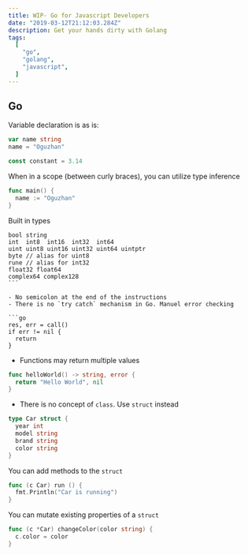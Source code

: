 ```yaml
---
title: WIP- Go for Javascript Developers
date: "2019-03-12T21:12:03.284Z"
description: Get your hands dirty with Golang
tags:
  [
    "go",
    "golang",
    "javascript",
  ]
---
```


## Go

Variable declaration is as is:

```go
var name string
name = "Oguzhan"

const constant = 3.14
```

When in a scope (between curly braces), you can utilize type inference

```go
func main() {
  name := "Oguzhan"
}
```

Built in types

````
bool string
int  int8  int16  int32  int64
uint uint8 uint16 uint32 uint64 uintptr
byte // alias for uint8
rune // alias for int32
float32 float64
complex64 complex128
```

- No semicolon at the end of the instructions
- There is no `try catch` mechanism in Go. Manuel error checking

```go
res, err = call()
if err != nil {
  return
}
````

- Functions may return multiple values

```go
func helloWorld() -> string, error {
  return "Hello World", nil
}
```

- There is no concept of `class`. Use `struct` instead

```go
type Car struct {
  year int
  model string
  brand string
  color string
}
```

You can add methods to the `struct`

```go
func (c Car) run () {
  fmt.Println("Car is running")
}
```

You can mutate existing properties of a `struct`

```go
func (c *Car) changeColor(color string) {
  c.color = color
}
```
